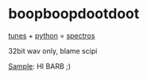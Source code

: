 # boopboopdootdoot
[tunes](https://github.com/mrpotatocode/boopboopdootdoot/blob/main/wav/12.%20Star%20Song.IMG.wav) + [python](https://github.com/mrpotatocode/boopboopdootdoot/blob/main/any-spec.ipynb) = [spectros](https://en.wikipedia.org/wiki/Spectrogram)

32bit wav only, blame scipi

[Sample](https://github.com/mrpotatocode/boopboopdootdoot/blob/main/img/12.%20Star%20Song.IMG.wav.png): HI BARB ;) 
